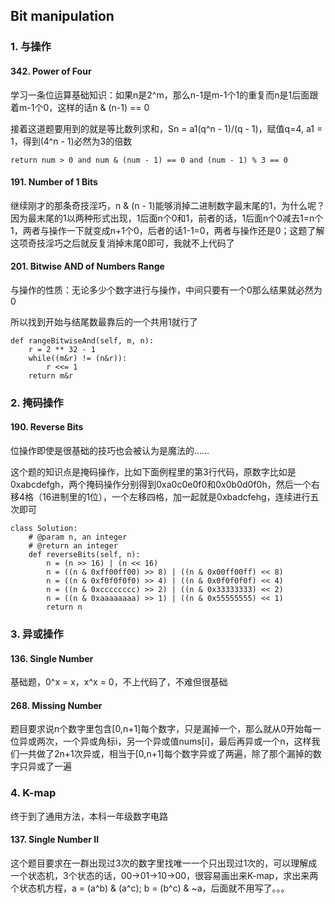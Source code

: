 ## Bit manipulation
### 1. 与操作
#### 342. Power of Four
学习一条位运算基础知识：如果n是2^m，那么n-1是m-1个1的重复而n是1后面跟着m-1个0，这样的话n & (n-1) == 0

接着这道题要用到的就是等比数列求和，Sn = a1(q^n - 1)/(q - 1)，赋值q=4, a1 = 1，得到(4^n - 1)必然为3的倍数
~~~~
return num > 0 and num & (num - 1) == 0 and (num - 1) % 3 == 0
~~~~

#### 191. Number of 1 Bits
继续刚才的那条奇技淫巧，n & (n - 1)能够消掉二进制数字最末尾的1，为什么呢？因为最末尾的1以两种形式出现，1后面n个0和1，前者的话，1后面n个0减去1=n个1，两者与操作一下就变成n+1个0，后者的话1-1=0，两者与操作还是0；这题了解这项奇技淫巧之后就反复消掉末尾0即可，我就不上代码了

#### 201. Bitwise AND of Numbers Range
与操作的性质：无论多少个数字进行与操作，中间只要有一个0那么结果就必然为0

所以找到开始与结尾数最靠后的一个共用1就行了
~~~~
def rangeBitwiseAnd(self, m, n):
    r = 2 ** 32 - 1
    while((m&r) != (n&r)):
        r <<= 1
    return m&r
~~~~
### 2. 掩码操作
#### 190. Reverse Bits
位操作即使是很基础的技巧也会被认为是魔法的……

这个题的知识点是掩码操作，比如下面例程里的第3行代码，原数字比如是0xabcdefgh，两个掩码操作分别得到0xa0c0e0f0和0x0b0d0f0h，然后一个右移4格（16进制里的1位），一个左移四格，加一起就是0xbadcfehg，连续进行五次即可
~~~~
class Solution:
    # @param n, an integer
    # @return an integer
    def reverseBits(self, n):
        n = (n >> 16) | (n << 16)
        n = ((n & 0xff00ff00) >> 8) | ((n & 0x00ff00ff) << 8)
        n = ((n & 0xf0f0f0f0) >> 4) | ((n & 0x0f0f0f0f) << 4)
        n = ((n & 0xcccccccc) >> 2) | ((n & 0x33333333) << 2)
        n = ((n & 0xaaaaaaaa) >> 1) | ((n & 0x55555555) << 1)
        return n
~~~~
### 3. 异或操作

#### 136. Single Number
基础题，0^x = x，x^x = 0，不上代码了，不难但很基础

#### 268. Missing Number
题目要求说n个数字里包含[0,n+1]每个数字，只是漏掉一个，那么就从0开始每一位异或两次，一个异或角标i，另一个异或值nums[i]，最后再异或一个n，这样我们一共做了2n+1次异或，相当于[0,n+1]每个数字异或了两遍，除了那个漏掉的数字只异或了一遍

### 4. K-map
终于到了通用方法，本科一年级数字电路
#### 137. Single Number II
这个题目要求在一群出现过3次的数字里找唯一一个只出现过1次的，可以理解成一个状态机，3个状态的话，00->01->10->00，很容易画出来K-map，求出来两个状态机方程，a = (a^b) & (a^c); b = (b^c) & ~a，后面就不用写了。。。
